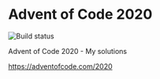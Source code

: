 # Advent of Code 2020

![Build status](https://github.com/mariomka/AdventOfCode2020/workflows/rust/badge.svg)

Advent of Code 2020 - My solutions

https://adventofcode.com/2020
